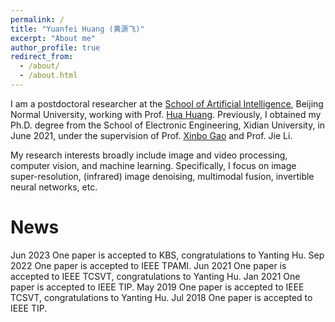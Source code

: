 ```yaml
---
permalink: /
title: "Yuanfei Huang (黄源飞)"
excerpt: "About me"
author_profile: true
redirect_from: 
  - /about/
  - /about.html
---
```


I am a postdoctoral researcher at the [School of Artificial Intelligence](ai.bnu.edu.cn), Beijing Normal University, working with Prof. [Hua Huang](https://vmcl.bnu.edu.cn/group/teacher/dcdaea79b5e54b75b532795109a85a34.htm). Previously, I obtained my Ph.D. degree from the School of Electronic Engineering, Xidian University, in June 2021, under the supervision of Prof. [Xinbo Gao](https://see.xidian.edu.cn/faculty/xbgao/) and Prof. Jie Li.

My research interests broadly include image and video processing, computer vision, and machine learning. Specifically, I focus on image super-resolution, (infrared) image denoising, multimodal fusion, invertible neural networks, etc.

News
======
Jun 2023  One paper is accepted to KBS, congratulations to Yanting Hu.
Sep 2022  One paper is accepted to IEEE TPAMI.
Jun 2021  One paper is accepted to IEEE TCSVT, congratulations to Yanting Hu.
Jan 2021  One paper is accepted to IEEE TIP.
May 2019  One paper is accepted to IEEE TCSVT, congratulations to Yanting Hu.
Jul 2018  One paper is accepted to IEEE TIP.

